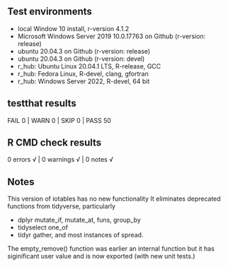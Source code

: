 ## Test environments
* local Window 10 install, r-version 4.1.2
* Microsoft Windows Server 2019 10.0.17763 on Github (r-version: release)
* ubuntu 20.04.3 on Github (r-version: release)
* ubuntu 20.04.3 on Github (r-version: devel)
* r_hub: Ubuntu Linux 20.04.1 LTS, R-release, GCC
* r_hub: Fedora Linux, R-devel, clang, gfortran
* r_hub: Windows Server 2022, R-devel, 64 bit

## testthat results
FAIL 0 | WARN 0 | SKIP 0 | PASS 50 

## R CMD check results
0 errors √ | 0 warnings √ | 0 notes √

## Notes
This version of iotables has no new functionality It eliminates deprecated functions from tidyverse, particularly
* dplyr mutate_if, mutate_at, funs, group_by
* tidyselect one_of
* tidyr gather, and most instances of spread.

The empty_remove() function was earlier an internal function but it has siginificant user value and is now exported (with new unit tests.)